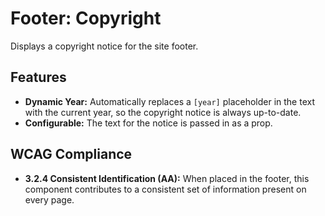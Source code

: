 # Footer: Copyright

Displays a copyright notice for the site footer.

## Features

- **Dynamic Year:** Automatically replaces a `[year]` placeholder in the text
  with the current year, so the copyright notice is always up-to-date.
- **Configurable:** The text for the notice is passed in as a prop.

## WCAG Compliance

- **3.2.4 Consistent Identification (AA):** When placed in the footer, this
  component contributes to a consistent set of information present on every
  page.
